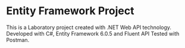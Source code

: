 # Entity Framework Project
This is a Laboratory project created with .NET Web API technology. 
Developed with C#, Entity Framework 6.0.5 and Fluent API
Tested with Postman.